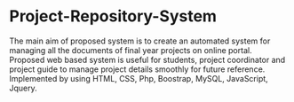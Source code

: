 # Project-Repository-System
The main aim of proposed system is to create an automated system for managing all the documents of final year projects on online portal. Proposed web based system is useful for students, project coordinator and project guide to manage project details smoothly for future reference. Implemented by using HTML, CSS, Php, Boostrap, MySQL, JavaScript, Jquery.
